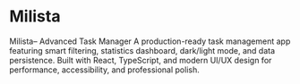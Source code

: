 # Milista
Milista– Advanced Task Manager A production-ready task management app featuring smart filtering, statistics dashboard, dark/light mode, and data persistence. Built with React, TypeScript, and modern UI/UX design for performance, accessibility, and professional polish.
